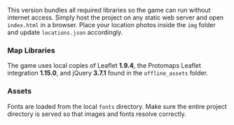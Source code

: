 This version bundles all required libraries so the game can run without internet access.
Simply host the project on any static web server and open `index.html` in a browser.
Place your location photos inside the `img` folder and update `locations.json` accordingly.

### Map Libraries

The game uses local copies of Leaflet **1.9.4**, the Protomaps Leaflet integration **1.15.0**, and jQuery **3.7.1** found in the `offline_assets` folder.

### Assets

Fonts are loaded from the local `fonts` directory. Make sure the entire project directory is served so that images and fonts resolve correctly.
